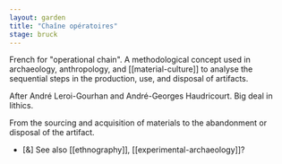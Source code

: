 ```yaml
---  
layout: garden
title: "Chaîne opératoires"
stage: bruck
---
```


French for "operational chain". A methodological concept used in archaeology, anthropology, and [[material-culture]] to analyse the sequential steps in the production, use, and disposal of artifacts.

After André Leroi-Gourhan and André-Georges Haudricourt. Big deal in lithics.

From the sourcing and acquisition of materials to the abandonment or disposal of the artifact.

- [&] See also [[ethnography]], [[experimental-archaeology]]?